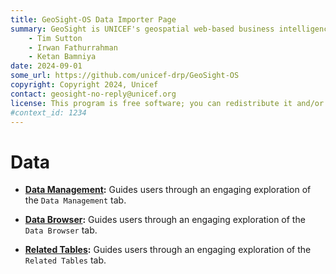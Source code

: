 ```yaml
---
title: GeoSight-OS Data Importer Page 
summary: GeoSight is UNICEF's geospatial web-based business intelligence platform.
    - Tim Sutton
    - Irwan Fathurrahman
    - Ketan Bamniya
date: 2024-09-01
some_url: https://github.com/unicef-drp/GeoSight-OS
copyright: Copyright 2024, Unicef
contact: geosight-no-reply@unicef.org
license: This program is free software; you can redistribute it and/or modify it under the terms of the GNU Affero General Public License as published by the Free Software Foundation; either version 3 of the License, or (at your option) any later version.
#context_id: 1234
---
```


# Data

* **[Data Management](./data-management.md):** Guides users through an engaging exploration of the `Data Management` tab.

* **[Data Browser](./data-browser.md):** Guides users through an engaging exploration of the `Data Browser` tab.

* **[Related Tables](./related-table.md):** Guides users through an engaging exploration of the `Related Tables` tab.
